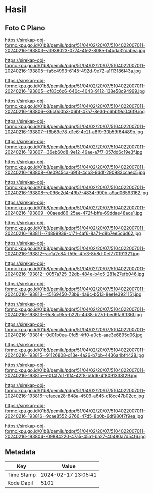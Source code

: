 # Hasil

## Foto C Plano

https://sirekap-obj-formc.kpu.go.id/01b8/pemilu/pdpr/51/04/02/20/07/5104022007011-20240216-193803--a1938023-0774-4fe2-808e-b4bda32dabea.jpg

https://sirekap-obj-formc.kpu.go.id/01b8/pemilu/pdpr/51/04/02/20/07/5104022007011-20240216-193805--fa5c4993-6145-492d-9e72-a1f13186f43a.jpg

https://sirekap-obj-formc.kpu.go.id/01b8/pemilu/pdpr/51/04/02/20/07/5104022007011-20240216-193805--cf83c6c6-640c-4043-9112-138e58c94999.jpg

https://sirekap-obj-formc.kpu.go.id/01b8/pemilu/pdpr/51/04/02/20/07/5104022007011-20240216-193806--36c0d0b3-06bf-47a7-8e3d-c6bbf9c046f9.jpg

https://sirekap-obj-formc.kpu.go.id/01b8/pemilu/pdpr/51/04/02/20/07/5104022007011-20240216-193807--f6b69e78-d1e6-4c2f-a8f9-30b59f64489b.jpg

https://sirekap-obj-formc.kpu.go.id/01b8/pemilu/pdpr/51/04/02/20/07/5104022007011-20240216-193807--36eb60d8-9e12-49ae-a7f7-057dd6c19e3f.jpg

https://sirekap-obj-formc.kpu.go.id/01b8/pemilu/pdpr/51/04/02/20/07/5104022007011-20240216-193808--0e0945ca-69f3-4cb3-9ddf-290983ccaec5.jpg

https://sirekap-obj-formc.kpu.go.id/01b8/pemilu/pdpr/51/04/02/20/07/5104022007011-20240216-193808--e096e2d4-49b7-4834-990b-a9ad06593162.jpg

https://sirekap-obj-formc.kpu.go.id/01b8/pemilu/pdpr/51/04/02/20/07/5104022007011-20240216-193809--00aeed86-25ae-472f-bffe-69ddae48ace1.jpg

https://sirekap-obj-formc.kpu.go.id/01b8/pemilu/pdpr/51/04/02/20/07/5104022007011-20240216-193811--74899939-c171-4af6-8a71-d8b7ee5c6d62.jpg

https://sirekap-obj-formc.kpu.go.id/01b8/pemilu/pdpr/51/04/02/20/07/5104022007011-20240216-193812--ac1a2e84-f59c-4fe3-8b8d-0ef770191321.jpg

https://sirekap-obj-formc.kpu.go.id/01b8/pemilu/pdpr/51/04/02/20/07/5104022007011-20240216-193812--0057a725-32db-484e-b4c5-281e27efb046.jpg

https://sirekap-obj-formc.kpu.go.id/01b8/pemilu/pdpr/51/04/02/20/07/5104022007011-20240216-193813--45169450-73b9-4a9c-b513-8ee1e3921151.jpg

https://sirekap-obj-formc.kpu.go.id/01b8/pemilu/pdpr/51/04/02/20/07/5104022007011-20240216-193813--9c8cc955-b22b-4d38-b27d-bed9fa6ff36f.jpg

https://sirekap-obj-formc.kpu.go.id/01b8/pemilu/pdpr/51/04/02/20/07/5104022007011-20240216-193814--0d01b0ea-0fd5-4ff0-a0cb-aae3e6895d06.jpg

https://sirekap-obj-formc.kpu.go.id/01b8/pemilu/pdpr/51/04/02/20/07/5104022007011-20240216-193815--91126808-d13e-4a26-b7bb-4436a4bf4428.jpg

https://sirekap-obj-formc.kpu.go.id/01b8/pemilu/pdpr/51/04/02/20/07/5104022007011-20240216-193815--e014f7d1-1ff4-42f8-b0d6-4f8091338f29.jpg

https://sirekap-obj-formc.kpu.go.id/01b8/pemilu/pdpr/51/04/02/20/07/5104022007011-20240216-193816--efacea28-848a-4509-a645-c18cc47b02ec.jpg

https://sirekap-obj-formc.kpu.go.id/01b8/pemilu/pdpr/51/04/02/20/07/5104022007011-20240216-193816--9cae8552-2766-47d5-8b0b-6df980f7f9ea.jpg

https://sirekap-obj-formc.kpu.go.id/01b8/pemilu/pdpr/51/04/02/20/07/5104022007011-20240216-193804--09884220-47a5-45a1-ba27-40480a7d54f6.jpg


## Metadata

| Key        | Value               |
| ---------- | ------------------- |
| Time Stamp | 2024-02-17 13:05:41 |
| Kode Dapil | 5101                |



